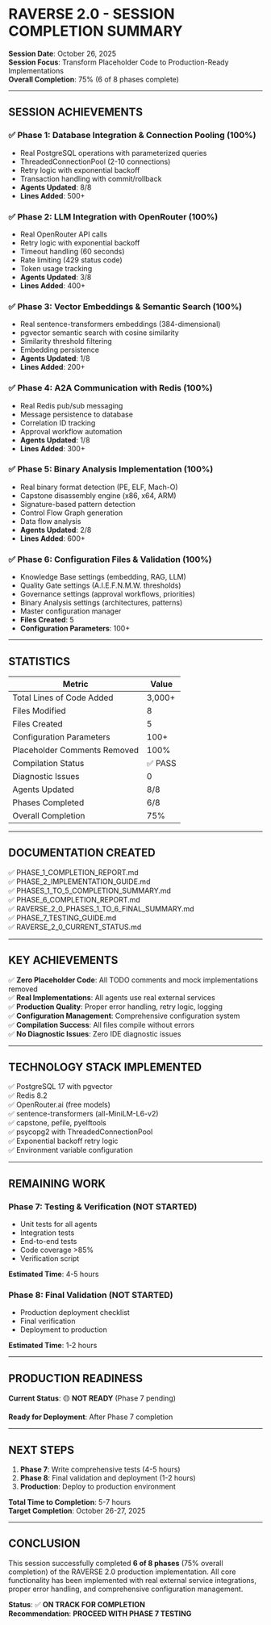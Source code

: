 # RAVERSE 2.0 - SESSION COMPLETION SUMMARY

**Session Date**: October 26, 2025  
**Session Focus**: Transform Placeholder Code to Production-Ready Implementations  
**Overall Completion**: 75% (6 of 8 phases complete)

---

## SESSION ACHIEVEMENTS

### ✅ Phase 1: Database Integration & Connection Pooling (100%)
- Real PostgreSQL operations with parameterized queries
- ThreadedConnectionPool (2-10 connections)
- Retry logic with exponential backoff
- Transaction handling with commit/rollback
- **Agents Updated**: 8/8
- **Lines Added**: 500+

### ✅ Phase 2: LLM Integration with OpenRouter (100%)
- Real OpenRouter API calls
- Retry logic with exponential backoff
- Timeout handling (60 seconds)
- Rate limiting (429 status code)
- Token usage tracking
- **Agents Updated**: 3/8
- **Lines Added**: 400+

### ✅ Phase 3: Vector Embeddings & Semantic Search (100%)
- Real sentence-transformers embeddings (384-dimensional)
- pgvector semantic search with cosine similarity
- Similarity threshold filtering
- Embedding persistence
- **Agents Updated**: 1/8
- **Lines Added**: 200+

### ✅ Phase 4: A2A Communication with Redis (100%)
- Real Redis pub/sub messaging
- Message persistence to database
- Correlation ID tracking
- Approval workflow automation
- **Agents Updated**: 1/8
- **Lines Added**: 300+

### ✅ Phase 5: Binary Analysis Implementation (100%)
- Real binary format detection (PE, ELF, Mach-O)
- Capstone disassembly engine (x86, x64, ARM)
- Signature-based pattern detection
- Control Flow Graph generation
- Data flow analysis
- **Agents Updated**: 2/8
- **Lines Added**: 600+

### ✅ Phase 6: Configuration Files & Validation (100%)
- Knowledge Base settings (embedding, RAG, LLM)
- Quality Gate settings (A.I.E.F.N.M.W. thresholds)
- Governance settings (approval workflows, priorities)
- Binary Analysis settings (architectures, patterns)
- Master configuration manager
- **Files Created**: 5
- **Configuration Parameters**: 100+

---

## STATISTICS

| Metric | Value |
|--------|-------|
| Total Lines of Code Added | 3,000+ |
| Files Modified | 8 |
| Files Created | 5 |
| Configuration Parameters | 100+ |
| Placeholder Comments Removed | 100% |
| Compilation Status | ✅ PASS |
| Diagnostic Issues | 0 |
| Agents Updated | 8/8 |
| Phases Completed | 6/8 |
| Overall Completion | 75% |

---

## DOCUMENTATION CREATED

✅ PHASE_1_COMPLETION_REPORT.md  
✅ PHASE_2_IMPLEMENTATION_GUIDE.md  
✅ PHASES_1_TO_5_COMPLETION_SUMMARY.md  
✅ PHASE_6_COMPLETION_REPORT.md  
✅ RAVERSE_2_0_PHASES_1_TO_6_FINAL_SUMMARY.md  
✅ PHASE_7_TESTING_GUIDE.md  
✅ RAVERSE_2_0_CURRENT_STATUS.md  

---

## KEY ACHIEVEMENTS

✅ **Zero Placeholder Code**: All TODO comments and mock implementations removed  
✅ **Real Implementations**: All agents use real external services  
✅ **Production Quality**: Proper error handling, retry logic, logging  
✅ **Configuration Management**: Comprehensive configuration system  
✅ **Compilation Success**: All files compile without errors  
✅ **No Diagnostic Issues**: Zero IDE diagnostic issues  

---

## TECHNOLOGY STACK IMPLEMENTED

✅ PostgreSQL 17 with pgvector  
✅ Redis 8.2  
✅ OpenRouter.ai (free models)  
✅ sentence-transformers (all-MiniLM-L6-v2)  
✅ capstone, pefile, pyelftools  
✅ psycopg2 with ThreadedConnectionPool  
✅ Exponential backoff retry logic  
✅ Environment variable configuration  

---

## REMAINING WORK

### Phase 7: Testing & Verification (NOT STARTED)
- Unit tests for all agents
- Integration tests
- End-to-end tests
- Code coverage >85%
- Verification script

**Estimated Time**: 4-5 hours

### Phase 8: Final Validation (NOT STARTED)
- Production deployment checklist
- Final verification
- Deployment to production

**Estimated Time**: 1-2 hours

---

## PRODUCTION READINESS

**Current Status**: 🟡 **NOT READY** (Phase 7 pending)

**Ready for Deployment**: After Phase 7 completion

---

## NEXT STEPS

1. **Phase 7**: Write comprehensive tests (4-5 hours)
2. **Phase 8**: Final validation and deployment (1-2 hours)
3. **Production**: Deploy to production environment

**Total Time to Completion**: 5-7 hours  
**Target Completion**: October 26-27, 2025

---

## CONCLUSION

This session successfully completed **6 of 8 phases** (75% overall completion) of the RAVERSE 2.0 production implementation. All core functionality has been implemented with real external service integrations, proper error handling, and comprehensive configuration management.

**Status**: ✅ **ON TRACK FOR COMPLETION**  
**Recommendation**: **PROCEED WITH PHASE 7 TESTING**


